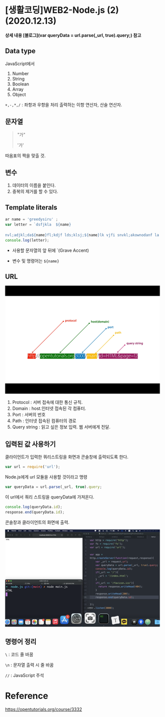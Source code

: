 # [생활코딩]WEB2-Node.js (2)(2020.12.13)



**상세 내용 [블로그](var queryData = url.parse(_url, true).query;) 참고**



## Data type

JavaScript에서

1. Number
2. String
3. Boolean
4. Array
5. Object

`+,-,*,/` : 좌항과 우항을 처리 출력하는 이항 연산자, 산술 연산자.



## 문자열

> "가"
>
> '가'

따옴표의 짝을 맞출 것.



## 변수

1. 데이터의 이름을 붙인다.
2. 중복의 제거를 할 수 있다.



## Template literals

```javascript
ar name = 'greedysiru' ;
var letter = `dsfjkla  ${name}

nvl;adjkl;da${name}fl;kdjf lds;klsj;${name}lk vjfi snvkl;akownodanf la lk;dio${name};ewijoadsjf${name}adfk;dsjiofk snvsiavnad${name}s;fj kdsvn;as${name}vdknv;asdnodndsvsjcsoaj dlk;sasv;svn;l';`
console.log(letter);
```

* 사용할 문자열의 앞 뒤에 `(Grave Accent)

* 변수 및 명령어는 `${name}`



## URL

![URL](./images/Nodejs2-1.png)

1. Protocol : 서버 접속에 대한 통신 규칙.
2. Domain : host.인터넷 접속된 각 컴퓨터.
3. Port : 서버의 번호
4. Path : 인터넷 접속된 컴퓨터의 경로
5. Query string : 읽고 싶은 정보 입력. 웹 서버에게 전달.



## 입력된 값 사용하기

클라이언트가 입력한 쿼리스트링을 화면과 콘솔창에 출력되도록 한다.

```javascript
var url = require('url');
```

Node.js에게 url 모듈을 사용할 것이라고 명령

```javascript
var queryData = url.parse(_url, true).query;
```

이 url에서 쿼리 스트링을 queryData에 가져온다.

```javascript
console.log(queryData.id);
response.end(queryData.id);
```

콘솔창과 클라이언트의 화면에 출력.

![URL2](./images/Nodejs2-2.png)



## 명령어 정리

`\` :  코드 줄 바꿈

`\n` : 문자열 출력 시 줄 바꿈

`//` : JavaScript 주석



# Reference

https://opentutorials.org/course/3332